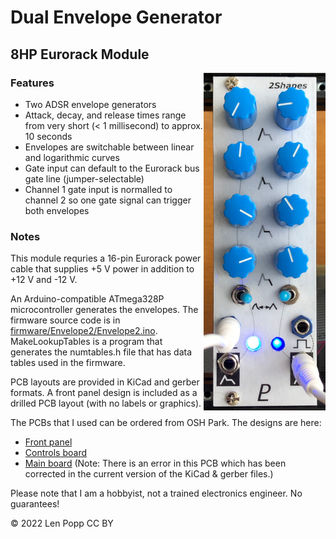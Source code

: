 # Dual Envelope Generator

## 8HP Eurorack Module

<img src="Envelope2.jpg" style="float:right">

### Features
- Two ADSR envelope generators
- Attack, decay, and release times range from very short (< 1 millisecond) to approx. 10 seconds
- Envelopes are switchable between linear and logarithmic curves
- Gate input can default to the Eurorack bus gate line (jumper-selectable)
- Channel 1 gate input is normalled to channel 2 so one gate signal can trigger both envelopes

### Notes
This module requries a 16-pin Eurorack power cable that supplies +5 V power in addition to +12 V and -12 V.

An Arduino-compatible ATmega328P microcontroller generates the envelopes. The firmware source code is in [firmware/Envelope2/Envelope2.ino](firmware/Envelope2/Envelope2.ino). MakeLookupTables is a program that generates the numtables.h file that has data tables used in the firmware.

PCB layouts are provided in KiCad and gerber formats. A front panel design is included as a drilled PCB layout (with no labels or graphics).

The PCBs that I used can be ordered from OSH Park. The designs are here:
- [Front panel](https://oshpark.com/shared_projects/PnWXqRcs)
- [Controls board](https://oshpark.com/shared_projects/XBUi1v48)
- [Main board](https://oshpark.com/shared_projects/cbrPcghP) (Note: There is an error in this PCB which has been corrected in the current version of the KiCad & gerber files.)

Please note that I am a hobbyist, not a trained electronics engineer. No guarantees!

© 2022 Len Popp CC BY

